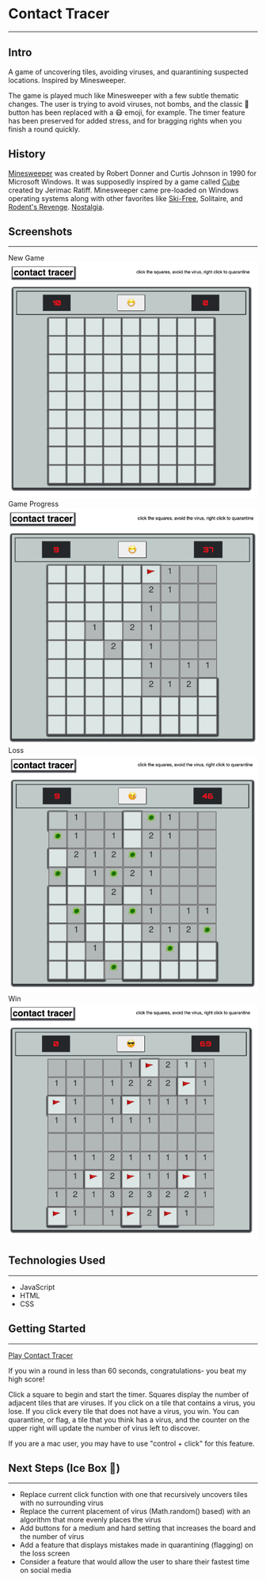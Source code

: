 # Contact Tracer
----
## Intro
A game of uncovering tiles, avoiding viruses, and quarantining suspected locations. Inspired by Minesweeper.

The game is played much like Minesweeper with a few subtle thematic changes. The user is trying to avoid viruses, not bombs, and the classic 🙂  button has been replaced with a 😷  emoji, for example. The timer feature has been preserved for added stress, and for bragging rights when you finish a round quickly.

## History
[Minesweeper][1] was created by Robert Donner and Curtis Johnson in 1990 for Microsoft Windows. It was supposedly inspired by a game called [Cube][2] created by Jerimac Ratiff. Minesweeper came pre-loaded on Windows operating systems along with other favorites like [Ski-Free][3], Solitaire, and [Rodent's Revenge][4]. [Nostalgia][5].

## Screenshots
---
New Game
![Wireframes](images/project-screenshots/CTscreenshot1.png)
Game Progress
![Wireframes](images/project-screenshots/CTscreenshot2.png)
Loss
![Wireframes](images/project-screenshots/CTscreenshotLose.png)
Win
![Wireframes](images/project-screenshots/CTscreenshotWin.png)

## Technologies Used
---
- JavaScript
- HTML
- CSS

## Getting Started
-----

[Play Contact Tracer](https://thomstrub.github.io/contact-tracer/)

If you win a round in less than 60 seconds, congratulations- you beat my high score!

Click a square to begin and start the timer. Squares display the number of adjacent tiles that are viruses. If you click on a tile that contains a virus, you lose. If you click every tile that does not have a virus, you win. You can quarantine, or flag, a tile that you think has a virus, and the counter on the upper right will update the number of virus left to discover.

If you are a mac user, you may have to use "control + click" for this feature.

## Next Steps (Ice Box 🥶)
---

- Replace current click function with one that recursively uncovers tiles with no surrounding virus
- Replace the current placement of virus (Math.random() based) with an algorithm that more evenly places the virus
- Add buttons for a medium and hard setting that increases the board and the number of virus
- Add a feature that displays mistakes made in quarantining (flagging) on the loss screen
- Consider a feature that would allow the user to share their fastest time on social media

[1]: http://www.minesweeperonline.net/history.php
[2]: https://www.atariarchives.org/basicgames/showpage.php?page=53
[3]: https://classicreload.com/win3x-skifree.html
[4]: https://seoraseodl.netlify.app/rodents-revenge-for-mac-free-download.html
[5]: https://en.wikipedia.org/wiki/After_Dark_(software)